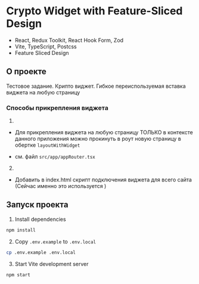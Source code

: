 # Crypto Widget with Feature-Sliced Design


- React, Redux Toolkit, React Hook Form, Zod
- Vite, TypeScript, Postcss
- Feature Sliced Design


## О проекте

Тестовое задание. Крипто виджет. Гибкое переиспользуемая вставка виджета на любую страницу
### Способы прикрепления виджета
1.
- Для прикрепления виджета на любую страницу ТОЛЬКО в контексте данного приложения можно прокинуть в роут новую страницу в обертке `layoutWithWidget`

- см. файл `src/app/appRouter.tsx`

2.
- Добавить в index.html скрипт подключения виджета для всего сайта (Сейчас именно это используется )

## Запуск проекта 

1. Install dependencies

```bash
npm install
```

2. Copy `.env.example` to `.env.local`

```bash
cp .env.example .env.local
```

3. Start Vite development server

```bash
npm start
```

